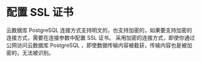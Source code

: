 # 配置 SSL 证书 
云数据库 PostgreSQL 连接方式支持明文的，也支持加密的，如果要支持加密的连接方式，需要在连接参数中配置 SSL 证书。
采用加密的连接方式，即使你通过公网访问云数据库 PostgreSQL ，即使数据传输内容被截获，传输内容也是被加密的，无法被识别。
